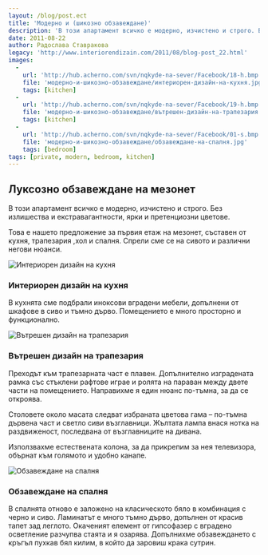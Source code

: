 ```yaml
---
layout: /blog/post.ect
title: 'Модерно и (шикозно обзавеждане)'
description: 'В този апартамент всичко е модерно, изчистено и строго. Без излишества и екстравагантности, ярки и претенциозни цветове. Това е нашето предложение за първия етаж на мезонет, съставен от кухня, трапезария ,хол и спалня. Спрели сме се на сивото и различни негови нюанси.'
date: 2011-08-22
author: Радослава Ставракова
legacy: 'http://www.interiorendizain.com/2011/08/blog-post_22.html'
images:
  -
    url: 'http://hub.acherno.com/svn/nqkyde-na-sever/Facebook/18-h.bmp'
    file: 'модерно-и-шикозно-обзавеждане/интериорен-дизайн-на-кухня.jpg'
    tags: [kitchen]
  -
    url: 'http://hub.acherno.com/svn/nqkyde-na-sever/Facebook/19-h.bmp'
    file: 'модерно-и-шикозно-обзавеждане/вътрешен-дизайн-на-трапезария.jpg'
    tags: [kitchen]
  -
    url: 'http://hub.acherno.com/svn/nqkyde-na-sever/Facebook/01-s.bmp'
    file: 'модерно-и-шикозно-обзавеждане/обзавеждане-на-спалня.jpg'
    tags: [bedroom]
tags: [private, modern, bedroom, kitchen]
---
```

## **Луксозно обзавеждане** на мезонет
В този апартамент всичко е модерно, изчистено и строго. Без излишества и екстравагантности, ярки и претенциозни цветове.

Това е нашето предложение за първия етаж на мезонет, съставен от кухня, трапезария ,хол и спалня. Спрели сме се на сивото и различни негови нюанси.

![Интериорен дизайн на кухня](модерно-и-шикозно-обзавеждане/интериорен-дизайн-на-кухня.jpg)
### Интериорен дизайн на **кухня**

В кухнята сме подбрали иноксови вградени мебели, допълнени от шкафове в сиво и тъмно дърво. Помещението е много просторно и функционално.

![Вътрешен дизайн на трапезария](модерно-и-шикозно-обзавеждане/вътрешен-дизайн-на-трапезария.jpg)
### Вътрешен дизайн на **трапезария**

Преходът към трапезарната част е плавен. Допълнително изградената рамка със стъклени рафтове играе и ролята на параван между двете части на помещението. Направихме я един нюанс по-тъмна, за да се откроява.

Столовете около масата следват избраната цветова гама – по-тъмна дървена част и светло сиви възглавници. Жълтата лампа внася нотка на раздвиженост, последвана от възглавниците на дивана.

Използвахме естествената колона, за да прикрепим за нея телевизора, обърнат към голямото и удобно канапе.

![Обзавеждане на спалня](модерно-и-шикозно-обзавеждане/обзавеждане-на-спалня.jpg)
### Обзавеждане на **спалня**

В спалнята отново е заложено на класическото бяло в комбинация с черно и сиво. Ламинатът е много тъмно дърво, допълнен от красив тапет зад леглото. Окаченият елемент от гипсофазер с вградено осветление разчупва стаята и я озарява. Допълнихме обзавеждането с кръгъл пухкав бял килим, в който да заровиш крака сутрин.


